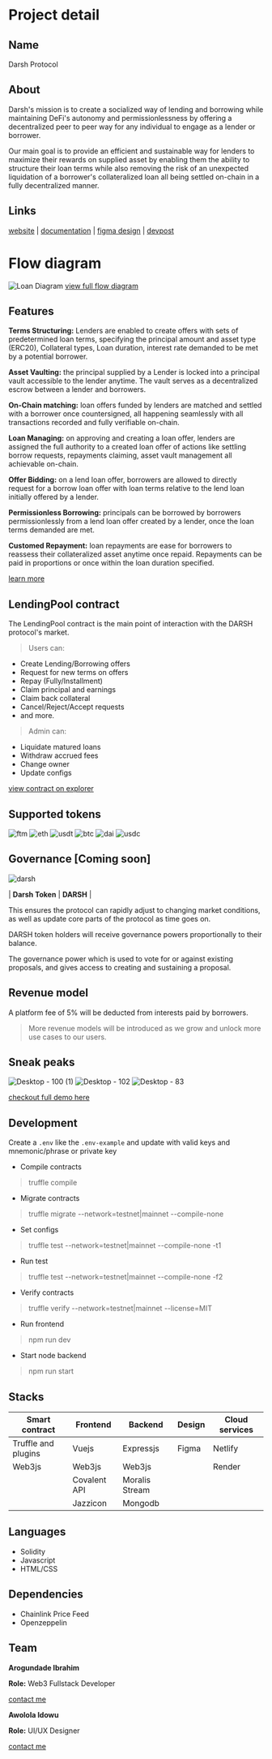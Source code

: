 # Project detail
## Name
Darsh Protocol

## About
Darsh's mission is to create a socialized way of lending and borrowing while maintaining DeFi's autonomy and permissionlessness by offering a decentralized peer to peer way for any individual to engage as a lender or borrower.

Our main goal is to provide an efficient and sustainable way for lenders to maximize their rewards on supplied asset by enabling them the ability to structure their loan terms while also removing the risk of an unexpected liquidation of a borrower's collateralized loan all being settled on-chain in a fully decentralized manner.

## Links
[website](https://darshprotocol.netlify.app) | [documentation](https://darshprotocol.gitbook.io/product-docs) | [figma design](https://darshprotocol.gitbook.io/product-docs) | [devpost](https://devpost.com/software/darsh-protocol)

# Flow diagram
![Loan Diagram](https://user-images.githubusercontent.com/123966451/222807924-377c0485-182d-468a-a16c-978bd75d9317.png)
[view full flow diagram](https://www.figma.com/file/iqIY47PfSbBb0W6fQH835c/Darsh-Flow-Charts?node-id=0%3A1&t=C66NhTmJgB4HB12L-0)

## Features

**Terms Structuring:** Lenders are enabled to create offers with sets of predetermined loan terms, specifying the principal amount and asset type (ERC20), Collateral types, Loan duration, interest rate demanded to be met by a potential borrower.

**Asset Vaulting:** the principal supplied by a Lender is locked into a principal vault accessible to the lender anytime. The vault serves as a decentralized escrow between a lender and borrowers.

**On-Chain matching:** loan offers funded by lenders are matched and settled with a borrower once countersigned, all happening seamlessly with all transactions recorded and fully verifiable on-chain.

**Loan Managing:** on approving and creating a loan offer, lenders are assigned the full authority to a created loan offer of actions like settling borrow requests, repayments claiming, asset vault management all achievable on-chain.

**Offer Bidding:** on a lend loan offer, borrowers are allowed to directly request for a borrow loan offer with loan terms relative to the lend loan initially offered by a lender.

**Permissionless Borrowing:** principals can be borrowed by borrowers permissionlessly from a lend loan offer created by a lender, once the loan terms demanded are met.

**Customed Repayment:** loan repayments are ease for borrowers to reassess their collateralized asset anytime once repaid. Repayments can be paid in proportions or once within the loan duration specified.

[learn more](https://darshprotocol.gitbook.io/product-docs)

## LendingPool contract
The LendingPool contract is the main point of interaction with the DARSH protocol's market.

 > Users can:
 - Create Lending/Borrowing offers
 - Request for new terms on offers
 - Repay (Fully/Installment)
 - Claim principal and earnings
 - Claim back collateral
 - Cancel/Reject/Accept requests
 - and more.

 > Admin can:
 - Liquidate matured loans
 - Withdraw accrued fees
 - Change owner
 - Update configs
 
 [view contract on explorer](https://ftmscan.com/address/0x47687eD4724E66C17d38385b666D25E5E6736b22#code)
 
## Supported tokens
![ftm](https://user-images.githubusercontent.com/123966451/222814337-c1378fdd-3dd5-4e57-9e1f-b8a9d830f91f.png)
![eth](https://user-images.githubusercontent.com/123966451/222814336-3cb5e554-a981-4ff8-86f6-ea7b4f6f1e2d.png)
![usdt](https://user-images.githubusercontent.com/123966451/222814331-f617e15b-8ae9-4c36-a6c9-7ad50c400348.png)
![btc](https://user-images.githubusercontent.com/123966451/222814332-2954a827-153d-492c-97c6-6a1a49715b8f.png)
![dai](https://user-images.githubusercontent.com/123966451/222814334-d291e5d5-0932-4ea4-85ae-e91323f2745c.png)
![usdc](https://user-images.githubusercontent.com/123966451/222814326-154b1313-b1bd-412c-92c6-3a451988293f.png)

## Governance [Coming soon]

![darsh](https://user-images.githubusercontent.com/123966451/222815877-9c242f12-2477-4396-88c5-709d848c4f3b.png)

| **Darsh Token** | **DARSH** |

This ensures the protocol can rapidly adjust to changing market conditions, as well as update core parts of the protocol as time goes on.

DARSH token holders will receive governance powers proportionally to their balance.

The governance power which is used to vote for or against existing proposals, and gives access to creating and sustaining a proposal.

## Revenue model
A platform fee of 5% will be deducted from interests paid by borrowers.
> More revenue models will be introduced as we grow and unlock more use cases to our users.

## Sneak peaks
![Desktop - 100 (1)](https://user-images.githubusercontent.com/123966451/222903210-45840f83-0d05-440b-a555-925f38325b50.png)
![Desktop - 102](https://user-images.githubusercontent.com/123966451/222903213-1e17b8cc-4cf8-49e4-b87d-dec96e7050ef.png)
![Desktop - 83](https://user-images.githubusercontent.com/123966451/222903216-c726512a-c815-4fa8-b533-0fe76bca9f13.png)

[checkout full demo here](https://darshprotocol.netlify.app)

## Development
Create a `.env` like the `.env-example` and update with valid keys and mnemonic/phrase or private key

 - Compile contracts

> truffle compile

- Migrate contracts

> truffle migrate --network=testnet|mainnet --compile-none

- Set configs

> truffle test --network=testnet|mainnet --compile-none -t1

- Run test

> truffle test --network=testnet|mainnet --compile-none -f2

- Verify contracts

> truffle verify --network=testnet|mainnet <contracts> --license=MIT

- Run frontend
> npm run dev
 
- Start node backend
> npm run start

## Stacks
 | Smart contract | Frontend | Backend | Design | Cloud services |
 |--|--|--| -- |--|
 | Truffle and plugins | Vuejs | Expressjs | Figma | Netlify |
|Web3js|Web3js|Web3js||Render|
 ||Covalent API| Moralis Stream|||
 ||Jazzicon|Mongodb|||


## Languages
- Solidity
- Javascript
- HTML/CSS

## Dependencies
- Chainlink Price Feed
- Openzeppelin

## Team
**Arogundade Ibrahim**
 
**Role:** Web3 Fullstack Developer
 
[contact me](https://linktr.ee/devarogundade)

 
 
**Awolola Idowu**
 
**Role:** UI/UX Designer
 
[contact me](https://www.pip.me/Kryptograph)
